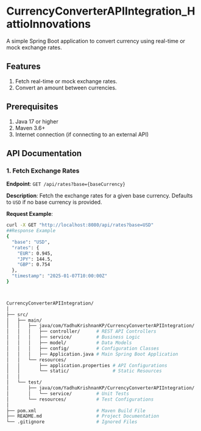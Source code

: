 # CurrencyConverterAPIIntegration_HattioInnovations


A simple Spring Boot application to convert currency using real-time or mock exchange rates.

## Features
1. Fetch real-time or mock exchange rates.
2. Convert an amount between currencies.

## Prerequisites
1. Java 17 or higher
2. Maven 3.6+
3. Internet connection (if connecting to an external API)

## API Documentation

### 1. Fetch Exchange Rates
**Endpoint**: `GET /api/rates?base={baseCurrency}`

**Description**: Fetch the exchange rates for a given base currency. Defaults to `USD` if no base currency is provided.

**Request Example**:
```bash
curl -X GET "http://localhost:8080/api/rates?base=USD"
##Response Example
{
  "base": "USD",
  "rates": {
    "EUR": 0.945,
    "JPY": 144.5,
    "GBP": 0.754
  },
  "timestamp": "2025-01-07T10:00:00Z"
}



CurrencyConverterAPIIntegration/
│
├── src/
│   ├── main/
│   │   ├── java/com/YadhuKrishnanKP/CurrencyConverterAPIIntegration/
│   │   │   ├── controller/      # REST API Controllers
│   │   │   ├── service/         # Business Logic
│   │   │   ├── model/           # Data Models
│   │   │   ├── config/          # Configuration Classes
│   │   │   ├── Application.java # Main Spring Boot Application
│   │   └── resources/
│   │       ├── application.properties # API Configurations
│   │       └── static/                # Static Resources
│   │
│   └── test/
│       ├── java/com/YadhuKrishnanKP/CurrencyConverterAPIIntegration/
│       │   └── service/         # Unit Tests
│       └── resources/           # Test Configurations
│
├── pom.xml                      # Maven Build File
├── README.md                    # Project Documentation
└── .gitignore                   # Ignored Files



